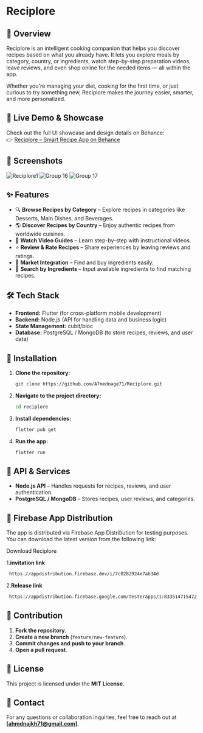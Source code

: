 # Reciplore

## 📌 Overview

Reciplore is an intelligent cooking companion that helps you discover recipes based on what you already have.
It lets you explore meals by category, country, or ingredients, watch step-by-step preparation videos, leave reviews, and even shop online for the needed items — all within the app.

Whether you're managing your diet, cooking for the first time, or just curious to try something new, Reciplore makes the journey easier, smarter, and more personalized.

## 🔗 Live Demo & Showcase

Check out the full UI showcase and design details on Behance:  
👉 [Reciplore – Smart Recipe App on Behance](https://www.behance.net/gallery/229198631/Reciplore-Smart-Cooking-Diet-App)


## 📸 Screenshots

![Reciplore1](https://github.com/user-attachments/assets/6553a364-2d15-4c53-997d-3cc8c6cbe563)
![Group 16](https://github.com/user-attachments/assets/66842a7d-23ce-4fbe-a45d-a50459a7b5e4)
![Group 17](https://github.com/user-attachments/assets/d8084e74-8a0d-487d-a34f-e6d6ceb43932)



## ✨ Features

- 🔍 **Browse Recipes by Category** – Explore recipes in categories like Desserts, Main Dishes, and Beverages.
- 🌎 **Discover Recipes by Country** – Enjoy authentic recipes from worldwide cuisines.
- 🎥 **Watch Video Guides** – Learn step-by-step with instructional videos.
- ⭐ **Review & Rate Recipes** – Share experiences by leaving reviews and ratings.
- 🛒 **Market Integration** – Find and buy ingredients easily.
- 🥗 **Search by Ingredients** – Input available ingredients to find matching recipes.

## 🛠️ Tech Stack

- **Frontend:** Flutter (for cross-platform mobile development)
- **Backend:** Node.js (API for handling data and business logic)
- **State Management:** cubit/bloc
- **Database:** PostgreSQL / MongoDB (to store recipes, reviews, and user data)

## 🚀 Installation

1. **Clone the repository:**
   ```sh
   git clone https://github.com/A7mednage71/Reciplore.git
   ```
2. **Navigate to the project directory:**
   ```sh
   cd reciplore
   ```
3. **Install dependencies:**
   ```sh
   flutter pub get
   ```
4. **Run the app:**
   ```sh
   flutter run
   ```

## 🔗 API & Services

- **Node.js API** – Handles requests for recipes, reviews, and user authentication.
- **PostgreSQL / MongoDB** – Stores recipes, user reviews, and categories.

## 📱 Firebase App Distribution

The app is distributed via Firebase App Distribution for testing purposes. You can download the latest version from the following link:

Download Reciplore 

 1.**invitation link**
  ```sh
   https://appdistribution.firebase.dev/i/7c0282924e7ab34d
   ```
 2.**Release link**
  ```sh
   https://appdistribution.firebase.google.com/testerapps/1:833514715472:android:3fc9ba03ddfe9d9d2f9455/releases/0frs6p502nks0?utm_source=firebase-console
   ```

## 🤝 Contribution

1. **Fork the repository**.
2. **Create a new branch** (`feature/new-feature`).
3. **Commit changes and push to your branch**.
4. **Open a pull request**.

## 📜 License

This project is licensed under the **MIT License**.

## 📧 Contact

For any questions or collaboration inquiries, feel free to reach out at **[ahmdnajkh71@gmail.com]**.

